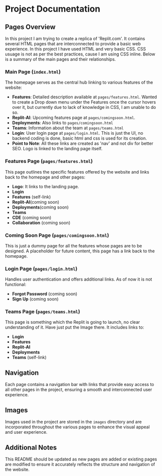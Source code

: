 # Project Documentation

## Pages Overview

In this project I am trying to create a replica of 'Replit.com'. It contains several HTML pages that are interconnected to provide a basic web experience. In this project I have used HTML and very basic CSS. CSS usuage is not as per the best practices, cause I am using CSS inline. Below is a summary of the main pages and their relationships.

### Main Page (`index.html`)

The homepage serves as the central hub linking to various features of the website:
- **Features**: Detailed description available at `pages/features.html`. Wanted to create a Drop down menu under the Features once the cursor hovers over it, but currently due to lack of knowledge in CSS, I am unable to do so.
- **Replit-AI**: Upcoming features page at `pages/comingsoon.html`.
- **Deployments**: Also links to `pages/comingsoon.html`
- **Teams**: Information about the team at `pages/teams.html`
- **Login**: User login page at `pages/login.html`. This is just the UI, no backend coding is done, basic html and css is used for its creation.
- **Point to Note**: All these links are created as 'nav' and not div for better SEO. Logo is linked to the landing page itself.

### Features Page (`pages/features.html`)

This page outlines the specific features offered by the website and links back to the homepage and other pages:
- **Logo**: It links to the landing page.
- **Login**
- **Features** (self-link)
- **Replit-AI**(coming soon)
- **Deployments**(coming soon)
- **Teams**
- **CDE** (coming soon)
- **Collaboration** (coming soon)

### Coming Soon Page (`pages/comingsoon.html`)

This is just a dummy page for all the features whose pages are to be designed. A placeholder for future content, this page has a link back to the homepage.

### Login Page (`pages/login.html`)

Handles user authentication and offers additional links. As of now it is not functional:
- **Forgot Password** (coming soon)
- **Sign Up** (coming soon)

### Teams Page (`pages/teams.html`)

This page is something which the Replit is going to launch, no clear understanding of it. Have just put the Image there. It includes links to:
- **Login**
- **Features**
- **Replit-AI**
- **Deployments**
- **Teams** (self-link)

## Navigation

Each page contains a navigation bar with links that provide easy access to all other pages in the project, ensuring a smooth and interconnected user experience.

## Images

Images used in the project are stored in the `images` directory and are incorporated throughout the various pages to enhance the visual appeal and user experience.

## Additional Notes

This README should be updated as new pages are added or existing pages are modified to ensure it accurately reflects the structure and navigation of the website.
